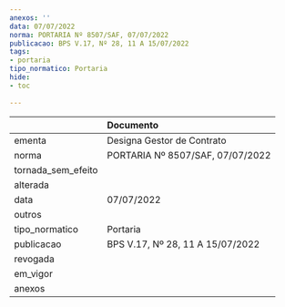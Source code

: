 ```yaml
---
anexos: ''
data: 07/07/2022
norma: PORTARIA Nº 8507/SAF, 07/07/2022
publicacao: BPS V.17, Nº 28, 11 A 15/07/2022
tags:
- portaria
tipo_normatico: Portaria
hide: 
- toc 
 
---
```


|                    | Documento                        |
|:-------------------|:---------------------------------|
| ementa             | Designa Gestor de Contrato       |
| norma              | PORTARIA Nº 8507/SAF, 07/07/2022 |
| tornada_sem_efeito |                                  |
| alterada           |                                  |
| data               | 07/07/2022                       |
| outros             |                                  |
| tipo_normatico     | Portaria                         |
| publicacao         | BPS V.17, Nº 28, 11 A 15/07/2022 |
| revogada           |                                  |
| em_vigor           |                                  |
| anexos             |                                  |